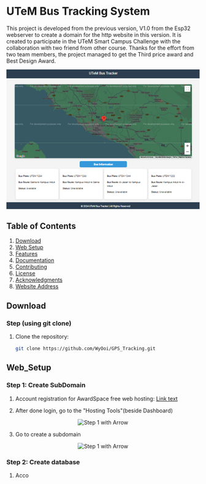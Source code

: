 # UTeM Bus Tracking System

This project is developed from the previous version, V1.0 from the Esp32 webserver to create a domain for the http website in this version. It is created to participate in the UTeM Smart Campus Challenge with the collaboration with two friend from other course. Thanks for the effort from two team members, the project managed to get the Third price award and Best Design Award.

<div align="center">
   <img src="PNG/web.png" alt="map">
</div>

## Table of Contents
1. [Download](#Download)
2. [Web Setup](#Web_Setup)
3. [Features](#features)
4. [Documentation](#documentation)
5. [Contributing](#contributing)
6. [License](#license)
7. [Acknowledgments](#acknowledgments)
8. [Website Address](#Website_address)

## Download

### Step (using git clone)
1. Clone the repository:
   ```bash
   git clone https://github.com/WyOoi/GPS_Tracking.git

## Web_Setup

### Step 1: Create SubDomain
1. Account registration for AwardSpace free web hosting:
[Link text](https://www.awardspace.com/)


2. After done login, go to the "Hosting Tools"(beside Dashboard)
<div align="center">
   <img src="PNG/Step1.png" alt="Step 1 with Arrow">
</div>

3. Go to create a subdomain
<div align="center">
   <img src="PNG/Step1a.png" alt="Step 1 with Arrow">
</div>


### Step 2: Create database
1. Acco
